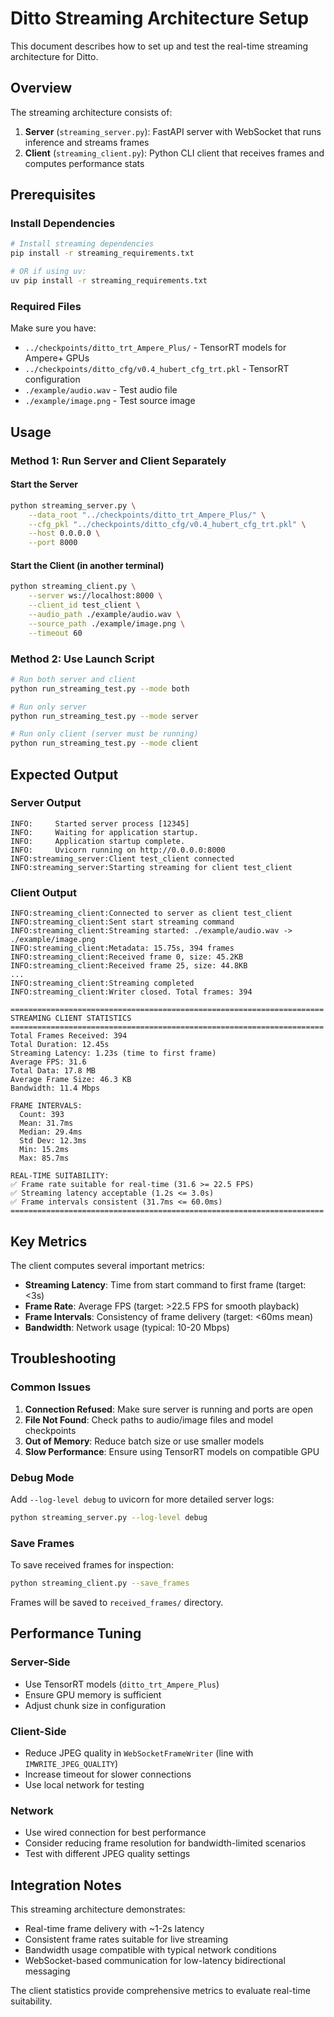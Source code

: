 # Ditto Streaming Architecture Setup

This document describes how to set up and test the real-time streaming architecture for Ditto.

## Overview

The streaming architecture consists of:
1. **Server** (`streaming_server.py`): FastAPI server with WebSocket that runs inference and streams frames
2. **Client** (`streaming_client.py`): Python CLI client that receives frames and computes performance stats

## Prerequisites

### Install Dependencies

```bash
# Install streaming dependencies
pip install -r streaming_requirements.txt

# OR if using uv:
uv pip install -r streaming_requirements.txt
```

### Required Files

Make sure you have:
- `../checkpoints/ditto_trt_Ampere_Plus/` - TensorRT models for Ampere+ GPUs
- `../checkpoints/ditto_cfg/v0.4_hubert_cfg_trt.pkl` - TensorRT configuration
- `./example/audio.wav` - Test audio file
- `./example/image.png` - Test source image

## Usage

### Method 1: Run Server and Client Separately

#### Start the Server
```bash
python streaming_server.py \
    --data_root "../checkpoints/ditto_trt_Ampere_Plus/" \
    --cfg_pkl "../checkpoints/ditto_cfg/v0.4_hubert_cfg_trt.pkl" \
    --host 0.0.0.0 \
    --port 8000
```

#### Start the Client (in another terminal)
```bash
python streaming_client.py \
    --server ws://localhost:8000 \
    --client_id test_client \
    --audio_path ./example/audio.wav \
    --source_path ./example/image.png \
    --timeout 60
```

### Method 2: Use Launch Script

```bash
# Run both server and client
python run_streaming_test.py --mode both

# Run only server
python run_streaming_test.py --mode server

# Run only client (server must be running)
python run_streaming_test.py --mode client
```

## Expected Output

### Server Output
```
INFO:     Started server process [12345]
INFO:     Waiting for application startup.
INFO:     Application startup complete.
INFO:     Uvicorn running on http://0.0.0.0:8000
INFO:streaming_server:Client test_client connected
INFO:streaming_server:Starting streaming for client test_client
```

### Client Output
```
INFO:streaming_client:Connected to server as client test_client
INFO:streaming_client:Sent start streaming command
INFO:streaming_client:Streaming started: ./example/audio.wav -> ./example/image.png
INFO:streaming_client:Metadata: 15.75s, 394 frames
INFO:streaming_client:Received frame 0, size: 45.2KB
INFO:streaming_client:Received frame 25, size: 44.8KB
...
INFO:streaming_client:Streaming completed
INFO:streaming_client:Writer closed. Total frames: 394

======================================================================
STREAMING CLIENT STATISTICS
======================================================================
Total Frames Received: 394
Total Duration: 12.45s
Streaming Latency: 1.23s (time to first frame)
Average FPS: 31.6
Total Data: 17.8 MB
Average Frame Size: 46.3 KB
Bandwidth: 11.4 Mbps

FRAME INTERVALS:
  Count: 393
  Mean: 31.7ms
  Median: 29.4ms
  Std Dev: 12.3ms
  Min: 15.2ms
  Max: 85.7ms

REAL-TIME SUITABILITY:
✅ Frame rate suitable for real-time (31.6 >= 22.5 FPS)
✅ Streaming latency acceptable (1.2s <= 3.0s)
✅ Frame intervals consistent (31.7ms <= 60.0ms)
======================================================================
```

## Key Metrics

The client computes several important metrics:

- **Streaming Latency**: Time from start command to first frame (target: <3s)
- **Frame Rate**: Average FPS (target: >22.5 FPS for smooth playback)
- **Frame Intervals**: Consistency of frame delivery (target: <60ms mean)
- **Bandwidth**: Network usage (typical: 10-20 Mbps)

## Troubleshooting

### Common Issues

1. **Connection Refused**: Make sure server is running and ports are open
2. **File Not Found**: Check paths to audio/image files and model checkpoints
3. **Out of Memory**: Reduce batch size or use smaller models
4. **Slow Performance**: Ensure using TensorRT models on compatible GPU

### Debug Mode

Add `--log-level debug` to uvicorn for more detailed server logs:
```bash
python streaming_server.py --log-level debug
```

### Save Frames

To save received frames for inspection:
```bash
python streaming_client.py --save_frames
```

Frames will be saved to `received_frames/` directory.

## Performance Tuning

### Server-Side
- Use TensorRT models (`ditto_trt_Ampere_Plus`)
- Ensure GPU memory is sufficient
- Adjust chunk size in configuration

### Client-Side
- Reduce JPEG quality in `WebSocketFrameWriter` (line with `IMWRITE_JPEG_QUALITY`)
- Increase timeout for slower connections
- Use local network for testing

### Network
- Use wired connection for best performance
- Consider reducing frame resolution for bandwidth-limited scenarios
- Test with different JPEG quality settings

## Integration Notes

This streaming architecture demonstrates:
- Real-time frame delivery with ~1-2s latency
- Consistent frame rates suitable for live streaming
- Bandwidth usage compatible with typical network conditions
- WebSocket-based communication for low-latency bidirectional messaging

The client statistics provide comprehensive metrics to evaluate real-time suitability. 